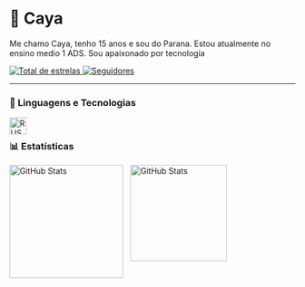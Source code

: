 # 🪼 Caya

Me chamo Caya, tenho 15 anos e sou do Parana. Estou atualmente no ensino medio 1 ADS. Sou apaixonado por tecnologia

<p align="left">
    </a>
    </a> 
    <a href="https://github.com/AngelAyanami23?tab=repositories&sort=stargazers">
        <img 
            alt="Total de estrelas" 
            title="Total de estrelas GitHub" 
            src="https://custom-icon-badges.demolab.com/github/stars/AngelAyanami23?color=ffff0c&style=for-the-badge&labelColor=fffff&logo=star&label=estrelas"
        />
    </a>
    <a href="https://github.com/Larissakich?tab=followers">
        <img 
            alt="Seguidores" 
            title="Me siga no GitHub" 
            src="https://custom-icon-badges.demolab.com/github/followers/AngelAyanami23?color=236ad3&labelColor=1155ba&style=for-the-badge&logo=github&label=Seguidores&logoColor=white"
        />
    </a>
</p>

---

### 🤖 Linguagens e Tecnologias

<img 
    align="left" 
    alt="RUST"
    title="RUST" 
    width="30px" 
    style="padding-right: 10px;" 
    src="https://cdn.jsdelivr.net/gh/devicons/devicon@latest/icons/rust/rust-original.svg" 
/>
<br/>

### 📊 Estatísticas

<p>
  <img 
    align="left" 
    alt="GitHub Stats" 
    height="200" 
    style="padding-right: 10px;" 
    src="https://github-readme-stats.vercel.app/api?username=angelayanami23&show_icons=true&theme=discord_old_blurple&include_all_commits=true&locale=pt-br" 
  />

<img 
      align="left" 
      alt="GitHub Stats" 
      height="170"
      style="padding-right: 10px;" 
      src="https://github-readme-stats.vercel.app/api/top-langs/?username=angelayanami23&theme=discord_old_blurple&layout=compact&custom_title=Tecnologias&langs_count=5" 
  />
